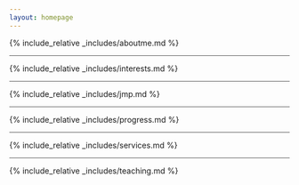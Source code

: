 ```yaml
---
layout: homepage
---
```


{% include_relative _includes/aboutme.md %}

<hr style="opacity: 0.7;">

{% include_relative _includes/interests.md %}

<hr style="opacity: 0.7;">

{% include_relative _includes/jmp.md %}

<hr style="opacity: 0.7;">

{% include_relative _includes/progress.md %}

<hr style="opacity: 0.7;">

{% include_relative _includes/services.md %}

<hr style="opacity: 0.7;">

{% include_relative _includes/teaching.md %}
